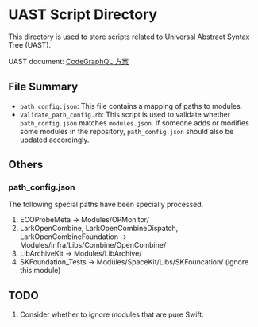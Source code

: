 # UAST Script Directory

This directory is used to store scripts related to Universal Abstract Syntax Tree (UAST).

UAST document: [CodeGraphQL 方案](https://bytedance.feishu.cn/wiki/wikcnRXvvthRfVJEUijXM06oL7g)

## File Summary

- `path_config.json`: This file contains a mapping of paths to modules.
- `validate_path_config.rb`: This script is used to validate whether `path_config.json` matches `modules.json`. If someone adds or modifies some modules in the repository, `path_config.json` should also be updated accordingly.

## Others

### path\_config.json

The following special paths have been specially processed.

1. ECOProbeMeta -> Modules/OPMonitor/
2. LarkOpenCombine, LarkOpenCombineDispatch, LarkOpenCombineFoundation -> Modules/Infra/Libs/Combine/OpenCombine/
3. LibArchiveKit -> Modules/LibArchive/
4. SKFoundation\_Tests -> Modules/SpaceKit/Libs/SKFouncation/ (ignore this module)

## TODO

1. Consider whether to ignore modules that are pure Swift.


